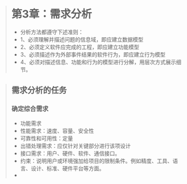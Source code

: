 <head>
<link rel = 'stylesheet' href = '../../css/notestyle.css' type = 'text/css'>
</head>

># 第3章：需求分析
>* 分析方法都遵守下述准则：
>* 1、必须理解并描述问题的信息域，即应建立数据模型
>* 2、必须定义软件应完成的工程，即应建立功能模型
>* 3、必须描述作为外部事件结果的软件行为，即应建立行为模型
>* 4、必须对描述信息、功能和行为的模型进行分解，用层次方式展示细节。

>## 需求分析的任务
>### 确定综合需求
>* 功能需求
>* 性能需求：速度、容量、安全性
>* 可靠性和可用性：定量
>* 出错处理需求：应仅针对关键部分进行该项设计
>* 接口需求：用户、硬件、软件、通信接口。
>* 约束：说明用户或环境强加给项目的限制条件。例如精度、工具、语言、设计、标准、硬件平台等方面。
>* 